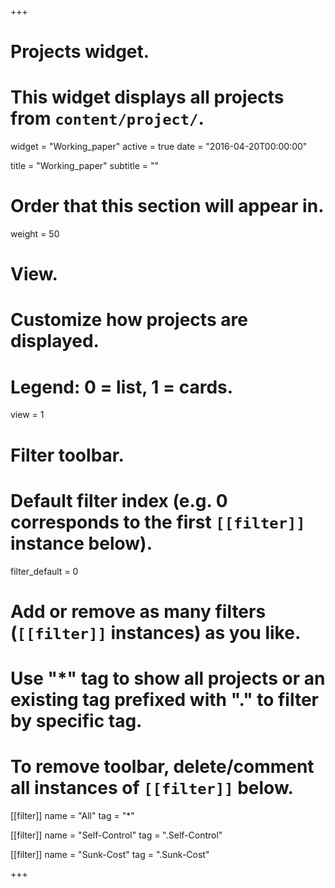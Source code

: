 +++
# Projects widget.
# This widget displays all projects from `content/project/`.
widget = "Working_paper"
active = true
date = "2016-04-20T00:00:00"

title = "Working_paper"
subtitle = ""

# Order that this section will appear in.
weight = 50

# View.
# Customize how projects are displayed.
# Legend: 0 = list, 1 = cards.
view = 1

# Filter toolbar.

# Default filter index (e.g. 0 corresponds to the first `[[filter]]` instance below).
filter_default = 0

# Add or remove as many filters (`[[filter]]` instances) as you like.
# Use "*" tag to show all projects or an existing tag prefixed with "." to filter by specific tag.
# To remove toolbar, delete/comment all instances of `[[filter]]` below.
[[filter]]
  name = "All"
  tag = "*"
  
[[filter]]
  name = "Self-Control"
  tag = ".Self-Control"

[[filter]]
  name = "Sunk-Cost"
  tag = ".Sunk-Cost"

+++

